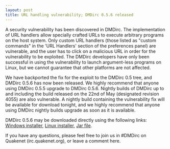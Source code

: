 ```yaml
---
layout: post
title: URL handling vulnerability; DMDirc 0.5.6 released
---
```

A security vulnerability has been discovered in DMDirc. The implementation of URL handlers allow specially crafted URLs to execute arbitrary programs on the host system. Only custom URL handlers (those listed as "custom commands" in the 'URL Handlers' section of the preferences panel) are vulnerable, and the user has to click on a malicious URL in order for the vulnerability to be exploited. The DMDirc developers have only been successful in using the vulnerability to launch argument-less programs on Linux, but we cannot guarantee that other platforms are not affected.

We have backported the fix for the exploit to the DMDirc 0.5 tree, and DMDirc 0.5.6 has now been released. We highly recommend that anyone using DMDirc 0.5.5 upgrade to DMDirc 0.5.6. Nightly builds of DMDirc up to and including the build released on the 22nd of May (designated revision 4055) are also vulnerable. A nightly build containing the vulnerability fix will be available for download tonight, and we highly recommend that anyone using DMDirc nightly builds upgrade as soon as it is available.

DMDirc 0.5.6 may be downloaded directly using the following links: <a href="http://dmdirc.googlecode.com/files/DMDirc-0.5.6-Setup.exe">Windows installer</a>, <a href="http://dmdirc.googlecode.com/files/DMDirc-0.5.6-Setup.run">Linux installer</a>, <a href="http://dmdirc.googlecode.com/files/DMDirc-0.5.6.jar">Jar file</a>.

If you have any questions, please feel free to join us in #DMDirc on Quakenet (irc.quakenet.org), or leave a comment here.